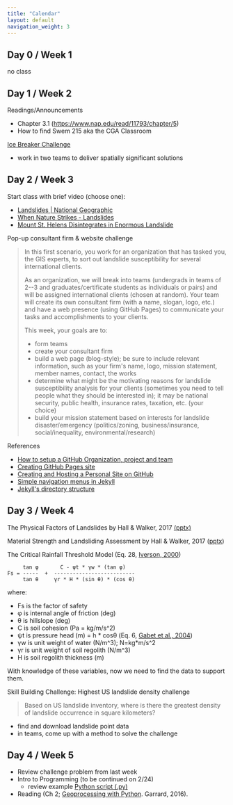 ```yaml
---
title: "Calendar"
layout: default
navigation_weight: 3
---
```


## Day 0 / Week 1
no class


## Day 1 / Week 2
Readings/Announcements

* Chapter 3.1 (https://www.nap.edu/read/11793/chapter/5)
* How to find Swem 215 aka the CGA Classroom


[Ice Breaker Challenge](https://drdavis.space/teaching/gis/ice-breaker/)

* work in two teams to deliver spatially significant solutions


## Day 2 / Week 3
Start class with brief video (choose one):

- [Landslides \| National Geographic]( https://youtu.be/mknStAMia0Q)
- [When Nature Strikes - Landslides](https://youtu.be/dj44dpr8oHs?t=18)
- [Mount St. Helens Disintegrates in Enormous Landslide](https://youtu.be/UK--hvgP2uY)

Pop-up consultant firm & website challenge

> In this first scenario, you work for an organization that has tasked you, the GIS experts, to sort out landslide susceptibility for several international clients.
>
> As an organization, we will break into teams (undergrads in teams of 2--3 and graduates/certificate students as individuals or pairs) and will be assigned international clients (chosen at random). Your team will create its own consultant firm (with a name, slogan, logo, etc.) and have a web presence (using GitHub Pages) to communicate your tasks and accomplishments to your clients.
>
> This week, your goals are to:
>
> * form teams
> * create your consultant firm
> * build a web page (blog-style); be sure to include relevant information, such as your firm's name, logo, mission statement, member names, contact, the works
> * determine what might be the motivating reasons for landslide susceptibility analysis for your clients (sometimes you need to tell people what they should be interested in); it may be national security, public health, insurance rates, taxation, etc. (your choice)
> * build your mission statement based on interests for landslide disaster/emergency (politics/zoning, business/insurance, social/inequality, environmental/research)


References


- [How to setup a GitHub Organization, project and team](https://github.com/collab-uniba/socialcde4eclipse/wiki/How-to-setup-a-GitHub-organization,-project-and-team)
- [Creating GitHub Pages site](https://help.github.com/en/github/working-with-github-pages/creating-a-github-pages-site)
- [Creating and Hosting a Personal Site on GitHub](http://jmcglone.com/guides/github-pages/)
- [Simple navigation menus in Jekyll](https://learn.cloudcannon.com/jekyll/simple-navigation/)
- [Jekyll's directory structure](https://jekyllrb.com/docs/structure/)


## Day 3 / Week 4
The Physical Factors of Landslides by Hall & Walker, 2017  [(pptx)](https://d32ogoqmya1dw8.cloudfront.net/files/getsi/teaching_materials/surface_processes/unit_3_physical_factors.v6.pptx)

Material Strength and Landsliding Assessment by Hall & Walker, 2017 ([pptx](https://d32ogoqmya1dw8.cloudfront.net/files/getsi/teaching_materials/surface_processes/unit_3_strength_assessment.v12.pptx))

The Critical Rainfall Threshold Model (Eq. 28, [Iverson, 2000](https://doi.org/10.1029/2000WR900090))

```
     tan φ       C - ψt * γw * (tan φ)
Fs = -----  +  --------------------------
     tan θ     γr * H * (sin θ) * (cos θ)
```

where:

- Fs is the factor of safety
- φ is internal angle of friction (deg)
- θ is hillslope (deg)
- C is soil cohesion (Pa = kg/m/s^2)
- ψt is pressure head (m) = h * cosθ (Eq. 6, [Gabet et al., 2004](https://doi.org/10.1016/j.geomorph.2004.03.011))
- γw is unit weight of water (N/m^3); N=kg*m/s^2
- γr is unit weight of soil regolith (N/m^3)
- H is soil regolith thickness (m)

With knowledge of these variables, now we need to find the data to support them.

Skill Building Challenge: Highest US landslide density challenge

> Based on US landslide inventory, where is there the greatest density of landslide occurrence in square kilometers?
>

* find and download landslide point data
* in teams, come up with a method to solve the challenge

## Day 4 / Week 5
- Review challenge problem from last week
- Intro to Programming (to be continued on 2/24)
    - review example [Python script (.py)](/assets/scripts/example.py)
- Reading (Ch 2; [Geoprocessing with Python](https://livebook.manning.com/book/geoprocessing-with-python/chapter-2/1). Garrard, 2016).
